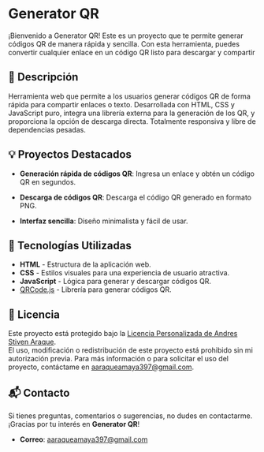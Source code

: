 # Generator QR

¡Bienvenido a Generator QR! Este es un proyecto que te permite generar códigos QR de manera rápida y sencilla. Con esta herramienta, puedes convertir cualquier enlace en un código QR listo para descargar y compartir

## 🌟 Descripción

Herramienta web que permite a los usuarios generar códigos QR de forma rápida para compartir enlaces o texto. Desarrollada con HTML, CSS y JavaScript puro, integra una librería externa para la generación de los QR, y proporciona la opción de descarga directa. Totalmente responsiva y libre de dependencias pesadas.

## 💡 Proyectos Destacados

- **Generación rápida de códigos QR**: Ingresa un enlace y obtén un código QR en segundos.
- **Descarga de códigos QR**: Descarga el código QR generado en formato PNG.

- **Interfaz sencilla**: Diseño minimalista y fácil de usar.

## 🚀 Tecnologías Utilizadas

- **HTML** - Estructura de la aplicación web.
- **CSS** - Estilos visuales para una experiencia de usuario atractiva.
- **JavaScript** - Lógica para generar y descargar códigos QR.
- [QRCode.js](https://davidshimjs.github.io/qrcodejs/) - Librería para generar códigos QR.

## 📜 Licencia

Este proyecto está protegido bajo la [Licencia Personalizada de Andres Stiven Araque](./LICENSE.md).  
El uso, modificación o redistribución de este proyecto está prohibido sin mi autorización previa. Para más información o para solicitar el uso del proyecto, contáctame en [aaraqueamaya397@gmail.com](mailto:aaraqueamaya397@gmail.com).

## 📬 Contacto

Si tienes preguntas, comentarios o sugerencias, no dudes en contactarme. ¡Gracias por tu interés en **Generator QR**!

- **Correo**: [aaraqueamaya397@gmail.com](mailto:aaraqueamaya397@gmail.com)
